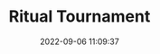 ---
date: 2022-09-06 11:09:37
title: 'Ritual Tournament'	
tags: [2D fighter, PC, 2.5D]
img: https://i.imgur.com/iei1A44.jpg
price: $1.99 One Time	
link: https://store.steampowered.com/app/1831970/Ritual_Tournament/	


---